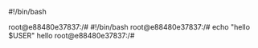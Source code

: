 #!/bin/bash

root@e88480e37837:/# #!/bin/bash
root@e88480e37837:/# echo "hello $USER"
hello
root@e88480e37837:/#
